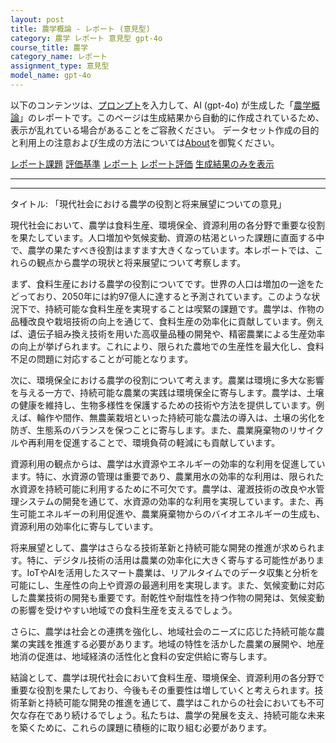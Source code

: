 ```yaml
---
layout: post
title: 農学概論 - レポート (意見型)
category: 農学 レポート 意見型 gpt-4o
course_title: 農学
category_name: レポート
assignment_type: 意見型
model_name: gpt-4o
---
```


以下のコンテンツは、[プロンプト](http://127.0.0.1:8000/generated/農学/gpt-4o/prompt_レポート-意見型.md)を入力して、AI (gpt-4o) が生成した「[農学概論](/contents/農学/)」のレポートです。このページは生成結果から自動的に作成されているため、表示が乱れている場合があることをご容赦ください。
データセット作成の目的と利用上の注意および生成の方法については[About](/About)を御覧ください。

[レポート課題](../レポート課題-意見型)
[評価基準](../評価基準-意見型)
[レポート](../レポート-意見型)
[レポート評価](../レポート評価-意見型)
[生成結果のみを表示](http://127.0.0.1:8000/generated/農学/gpt-4o/レポート-意見型.md)
  

***
***
  
タイトル: 「現代社会における農学の役割と将来展望についての意見」

現代社会において、農学は食料生産、環境保全、資源利用の各分野で重要な役割を果たしています。人口増加や気候変動、資源の枯渇といった課題に直面する中で、農学の果たすべき役割はますます大きくなっています。本レポートでは、これらの観点から農学の現状と将来展望について考察します。

まず、食料生産における農学の役割についてです。世界の人口は増加の一途をたどっており、2050年には約97億人に達すると予測されています。このような状況下で、持続可能な食料生産を実現することは喫緊の課題です。農学は、作物の品種改良や栽培技術の向上を通じて、食料生産の効率化に貢献しています。例えば、遺伝子組み換え技術を用いた高収量品種の開発や、精密農業による生産効率の向上が挙げられます。これにより、限られた農地での生産性を最大化し、食料不足の問題に対応することが可能となります。

次に、環境保全における農学の役割について考えます。農業は環境に多大な影響を与える一方で、持続可能な農業の実践は環境保全に寄与します。農学は、土壌の健康を維持し、生物多様性を保護するための技術や方法を提供しています。例えば、輪作や間作、無農薬栽培といった持続可能な農法の導入は、土壌の劣化を防ぎ、生態系のバランスを保つことに寄与します。また、農業廃棄物のリサイクルや再利用を促進することで、環境負荷の軽減にも貢献しています。

資源利用の観点からは、農学は水資源やエネルギーの効率的な利用を促進しています。特に、水資源の管理は重要であり、農業用水の効率的な利用は、限られた水資源を持続可能に利用するために不可欠です。農学は、灌漑技術の改良や水管理システムの開発を通じて、水資源の効率的な利用を実現しています。また、再生可能エネルギーの利用促進や、農業廃棄物からのバイオエネルギーの生成も、資源利用の効率化に寄与しています。

将来展望として、農学はさらなる技術革新と持続可能な開発の推進が求められます。特に、デジタル技術の活用は農業の効率化に大きく寄与する可能性があります。IoTやAIを活用したスマート農業は、リアルタイムでのデータ収集と分析を可能にし、生産性の向上や資源の最適利用を実現します。また、気候変動に対応した農業技術の開発も重要です。耐乾性や耐塩性を持つ作物の開発は、気候変動の影響を受けやすい地域での食料生産を支えるでしょう。

さらに、農学は社会との連携を強化し、地域社会のニーズに応じた持続可能な農業の実践を推進する必要があります。地域の特性を活かした農業の展開や、地産地消の促進は、地域経済の活性化と食料の安定供給に寄与します。

結論として、農学は現代社会において食料生産、環境保全、資源利用の各分野で重要な役割を果たしており、今後もその重要性は増していくと考えられます。技術革新と持続可能な開発の推進を通じて、農学はこれからの社会においても不可欠な存在であり続けるでしょう。私たちは、農学の発展を支え、持続可能な未来を築くために、これらの課題に積極的に取り組む必要があります。
